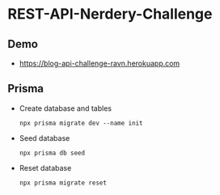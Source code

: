 # REST-API-Nerdery-Challenge

## Demo

- https://blog-api-challenge-ravn.herokuapp.com

## Prisma

- Create database and tables
  ```
  npx prisma migrate dev --name init
  ```
- Seed database
  ```
  npx prisma db seed
  ```
- Reset database
  ```
  npx prisma migrate reset
  ```
